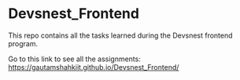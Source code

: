 # Devsnest_Frontend

This repo contains all the tasks learned during the Devsnest frontend program.

Go to this link to see all the assignments:
https://gautamshahkiit.github.io/Devsnest_Frontend/
